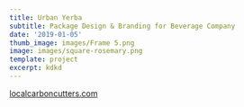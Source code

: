 ```yaml
---
title: Urban Yerba
subtitle: Package Design & Branding for Beverage Company
date: '2019-01-05'
thumb_image: images/Frame 5.png
image: images/square-rosemary.png
template: project
excerpt: kdkd
---
```



[localcarboncutters.com](https://www.localcarboncutters.com/)